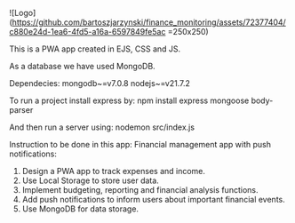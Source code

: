 ![Logo](https://github.com/bartoszjarzynski/finance_monitoring/assets/72377404/c880e24d-1ea6-4fd5-a16a-6597849fe5ac =250x250)

This is a PWA app created in EJS, CSS and JS.

As a database we have used MongoDB.

Dependecies:
  mongodb~=v7.0.8
  nodejs~=v21.7.2

To run a project install express by:
  npm install express mongoose body-parser

And then run a server using:
  nodemon src/index.js

Instruction to be done in this app:
  Financial management app with push notifications:
1. Design a PWA app to track expenses and income.
2. Use Local Storage to store user data.
3. Implement budgeting, reporting and financial analysis functions.
4. Add push notifications to inform users about important financial events.
5. Use MongoDB for data storage.
